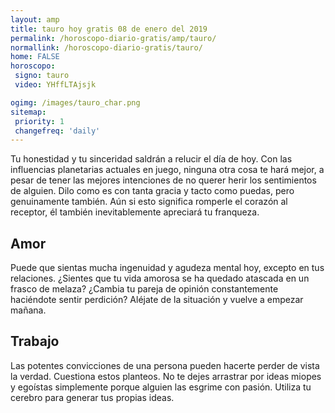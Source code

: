 ```yaml
---
layout: amp
title: tauro hoy gratis 08 de enero del 2019 
permalink: /horoscopo-diario-gratis/amp/tauro/
normallink: /horoscopo-diario-gratis/tauro/
home: FALSE
horoscopo:
 signo: tauro
 video: YHffLTAjsjk

ogimg: /images/tauro_char.png
sitemap:
 priority: 1
 changefreq: 'daily'
---
```



Tu honestidad y tu sinceridad saldrán a relucir el día de hoy. Con las influencias planetarias actuales en juego, ninguna otra cosa te hará mejor, a pesar de tener las mejores intenciones de no querer herir los sentimientos de alguien. Dilo como es con tanta gracia y tacto como puedas, pero genuinamente también. Aún si esto significa romperle el corazón al receptor, él también inevitablemente apreciará tu franqueza.

## Amor

Puede que sientas mucha ingenuidad y agudeza mental hoy, excepto en tus relaciones. ¿Sientes que tu vida amorosa se ha quedado atascada en un frasco de melaza? ¿Cambia tu pareja de opinión constantemente haciéndote sentir perdición? Aléjate de la situación y vuelve a empezar mañana.

## Trabajo

Las potentes convicciones de una persona pueden hacerte perder de vista la verdad. Cuestiona estos planteos. No te dejes arrastrar por ideas miopes y egoístas simplemente porque alguien las esgrime con pasión. Utiliza tu cerebro para generar tus propias ideas.